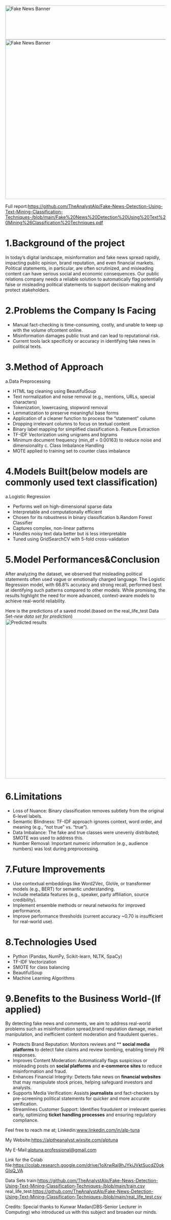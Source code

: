 <img width="721" height="107" alt="Fake News Banner" src="https://github.com/user-attachments/assets/591cc2d1-bcce-4563-ac42-1a18da0fb707" />
<img width="1000" height="500" alt="Fake News Banner" src="https://github.com/user-attachments/assets/7a2d4cdb-2403-4ef6-96ac-98c52021ec8e" />

Full report:https://github.com/TheAnalystAlp/Fake-News-Detection-Using-Text-Mining-Classification-Techniques-/blob/main/Fake%20News%20Detection%20Using%20Text%20Mining%26Classification%20Techniques.pdf

# 1.Background of the project

In today’s digital landscape, misinformation and fake news spread rapidly, impacting public opinion, brand reputation, and even financial markets. Political statements, in particular, are often scrutinized, and misleading content can have serious social and economic consequences. Our public relations company needs a reliable solution to automatically flag potentially false or misleading political statements to support decision-making and protect stakeholders.

# 2.Problems the Company Is Facing
* Manual fact-checking is time-consuming, costly, and unable to keep up with the volume ofcontent online.
* Misinformation damages public trust and can lead to reputational risk.
* Current tools lack specificity or accuracy in identifying fake news in political texts.
 
# 3.Method of Approach 
a.Data Preprocessing
* HTML tag cleaning using BeautifulSoup
* Text normalization and noise removal (e.g., mentions, URLs, special characters)
* Tokenization, lowercasing, stopword removal
* Lemmatization to preserve meaningful base forms
* Application of a cleaner function to process the “statement” column
* Dropping irrelevant columns to focus on textual content
* Binary label mapping for simplified classification
b. Feature Extraction
* TF-IDF Vectorization using unigrams and bigrams
* 	Minimum document frequency (min_df = 0.00163) to reduce noise and dimensionality
c. Class Imbalance Handling
*  MOTE applied to training set to counter class imbalance

# 4.Models Built(below models are commonly used text classification)
a.Logistic Regression
* Performs well on high-dimensional sparse data
* Interpretable and computationally efficient
* Chosen for its robustness in binary classification
b.Random Forest Classifier
* Captures complex, non-linear patterns
* Handles noisy text data better but is less interpretable
* Tuned using GridSearchCV with 5-fold cross-validation
  
# 5.Model Performances&Conclusion
After analyzing the dataset, we observed that misleading political statements often used vague or emotionally charged language. The Logistic Regression model, with 66.8% accuracy and strong recall, performed best at identifying such patterns compared to other models. While promising, the results highlight the need for more advanced, context-aware models to achieve real-world reliability.

Here is the predictions of a saved model.(based on the real_life_test Data Set-*new data set for prediction*)
<img width="2286" height="500" alt="Predicted results" src="https://github.com/user-attachments/assets/2a558033-b35c-4389-a833-dccce82f50fa" />

# 6.Limitations
* Loss of Nuance: Binary classification removes subtlety from the original 6-level labels.
* Semantic Blindness: TF-IDF approach ignores context, word order, and meaning (e.g., “not true” vs. “true”).
* Data Imbalance: The fake and true classes were unevenly distributed; SMOTE was used to address this.
* Number Removal: Important numeric information (e.g., audience numbers) was lost during preprocessing.

# 7.Future Improvements
* Use contextual embeddings like Word2Vec, GloVe, or transformer models (e.g., BERT) for semantic understanding.
* Include metadata features (e.g., speaker, party affiliation, source credibility).
* Implement ensemble methods or neural networks for improved performance.
* Improve performance thresholds (current accuracy ~0.70 is insufficient for real-world use).

# 8.Technologies Used
* Python (Pandas, NumPy, Scikit-learn, NLTK, SpaCy)
* TF-IDF Vectorization
* SMOTE for class balancing
* BeautifulSoup
* Machine Learning Algorithms

# 9.Benefits to the Business World-(If applied)
By detecting fake news and comments, we aim to address real-world problems such as misinformation spread,brand reputation damage, market manipulation, and inefficient content moderation and fraudulent queries..

* Protects Brand Reputation: Monitors reviews and 	** **social media platforms** to detect fake claims and review bombing, enabling timely PR responses.
* Improves Content Moderation: Automatically flags suspicious or misleading posts on 	**social platforms** and 	**e-commerce sites** to reduce misinformation and fraud.
* Enhances Financial Integrity: Detects fake news on 	**financial websites** that may manipulate stock prices, helping safeguard investors and analysts.
* Supports Media Verification: Assists 	**journalists** and fact-checkers by pre-screening political statements for quicker and more accurate verification.
* Streamlines Customer Support: Identifies fraudulent or irrelevant queries early, optimizing 	**ticket handling processes** and ensuring regulatory compliance.


Feel free to reach me at; Linkedin:www.linkedin.com/in/alp-tuna

My Website:https://alptheanalyst.wixsite.com/alptuna

My E-Mail:alptuna.professional@gmail.com

Link for the Colab file:https://colab.research.google.com/drive/1oXrwRaj9hJYkiJVktSucdZ0gkGIsQ_VA 

Data Sets
train:https://github.com/TheAnalystAlp/Fake-News-Detection-Using-Text-Mining-Classification-Techniques-/blob/main/train.csv
real_life_test:https://github.com/TheAnalystAlp/Fake-News-Detection-Using-Text-Mining-Classification-Techniques-/blob/main/real_life_test.csv

Credits: Special thanks to Kunwar Madan(DBS-Senior Lecturer in Computing) who introduced us with this subject and broaden our minds.



